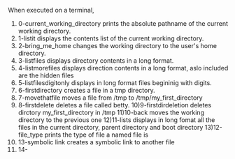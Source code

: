When executed on a terminal,
1) 0-current_working_directory prints the absolute pathname of the current working directory.
2) 1-listit displays the contents list of the current working directory.
3) 2-bring_me_home changes the working directory to the user's home directory.
4) 3-listfiles displays directory contents in a long format.
5) 4-listmorefiles displays direction contents in a long format, aslo included are the hidden files
6) 5-listfilesdigitonly displays in long format files begininig with digits.
7) 6-firstdirectory creates a file in a tmp directory.
8) 7-movethatfile moves a file from /tmp to /tmp/my_first_directory
9) 8-firstdelete deletes a file called betty.
10)9-firstdirdeletion deletes dirctory my_first_directory in /tmp
11)10-back moves the working directory to the  previous one
12)11-lists displays in long fomat all the files in the current directory, parent directory and boot directory
13)12-file_type prints the type of file a named file is
14) 13-symbolic link creates a symbolic link to another file
15) 14-
